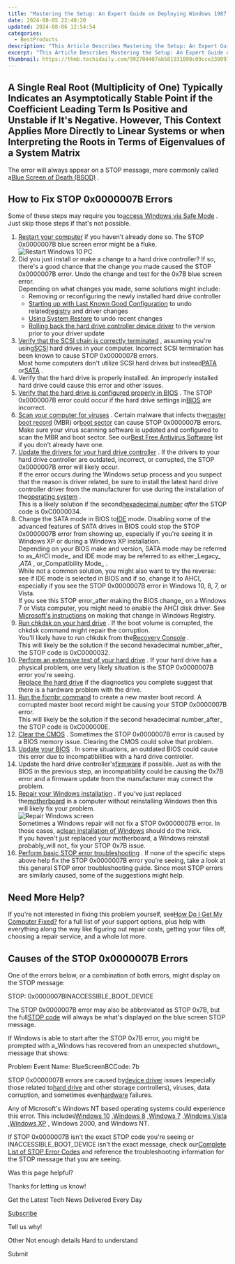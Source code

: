 ```yaml
---
title: "Mastering the Setup: An Expert Guide on Deploying Windows 1987, and It Was Followed by a Second Season in January of that Year. However, During Its Initial Airing, the Series Faced Significant Challenges From Network Executives Who Were Not Convinced of the Potential Success of the Show. Despite This Skepticism, Cheers"
date: 2024-08-05 22:40:20
updated: 2024-08-06 12:54:54
categories:
  - BestProducts
description: "This Article Describes Mastering the Setup: An Expert Guide on Deploying Windows 1987, and It Was Followed by a Second Season in January of that Year. However, During Its Initial Airing, the Series Faced Significant Challenges From Network Executives Who Were Not Convinced of the Potential Success of the Show. Despite This Skepticism, Cheers"
excerpt: "This Article Describes Mastering the Setup: An Expert Guide on Deploying Windows 1987, and It Was Followed by a Second Season in January of that Year. However, During Its Initial Airing, the Series Faced Significant Challenges From Network Executives Who Were Not Convinced of the Potential Success of the Show. Despite This Skepticism, Cheers"
thumbnail: https://thmb.techidaily.com/992704407ab581931890c09cce338091c04f10f6ec09034fcef1854347c08c6c.jpg
---
```


## A Single Real Root (Multiplicity of One) Typically Indicates an Asymptotically Stable Point if the Coefficient Leading Term Is Positive and Unstable if It's Negative. However, This Context Applies More Directly to Linear Systems or when Interpreting the Roots in Terms of Eigenvalues of a System Matrix
 The error will always appear on a STOP message, more commonly called a[Blue Screen of Death (BSOD)](https://www.lifewire.com/blue-screen-of-death-bsod-2625816) .  

## How to Fix STOP 0x0000007B Errors

 Some of these steps may require you to[access Windows via Safe Mode](https://www.lifewire.com/how-do-i-start-windows-in-safe-mode-2624480) . Just skip those steps if that's not possible.

1. [Restart your computer](https://www.lifewire.com/how-to-reboot-a-computer-2624568) if you haven't already done so. The STOP 0x0000007B blue screen error might be a fluke.  
![Restart Windows 10 PC](https://www.lifewire.com/thmb/6CTZiV6xDkGZI7BTsLaucfk5k0g=/1500x0/filters:no_upscale():max_bytes(150000):strip_icc():format(webp)/restartWindows10-7722f41a53714d9ba98b4d59e1614b6c.jpg)
2. Did you just install or make a change to a hard drive controller? If so, there's a good chance that the change you made caused the STOP 0x0000007B error. Undo the change and test for the 0x7B blue screen error.  
 Depending on what changes you made, some solutions might include:  
   * Removing or reconfiguring the newly installed hard drive controller  
   * [Starting up with Last Known Good Configuration](https://www.lifewire.com/how-to-start-windows-7-using-last-known-good-configuration-2626308) to undo related[registry](https://www.lifewire.com/windows-registry-2625992) and driver changes  
   * [Using System Restore](https://www.lifewire.com/how-to-use-system-restore-in-windows-2626131) to undo recent changes  
   * [Rolling back the hard drive controller device driver](https://www.lifewire.com/how-to-roll-back-a-driver-in-windows-2619217) to the version prior to your driver update
3. [Verify that the SCSI chain is correctly terminated](https://web.archive.org/web/20181208051243/http://www.pcguide.com/ref/hdd/if/scsi/cablesTermination-c.html) , assuming you're using[SCSI](https://www.lifewire.com/small-computer-system-interface-scsi-2626002) hard drives in your computer. Incorrect SCSI termination has been known to cause STOP 0x0000007B errors.  
 Most home computers don't utilize SCSI hard drives but instead[PATA](https://www.lifewire.com/parallel-ata-pata-2625957) or[SATA](https://www.lifewire.com/serial-ata-sata-2626009) .
4. Verify that the hard drive is properly installed. An improperly installed hard drive could cause this error and other issues.
5. [Verify that the hard drive is configured properly in BIOS](https://web.archive.org/web/20181212064707/http://www.pcguide.com/ref/hdd/bios/biosSettings-c.html) . The STOP 0x0000007B error could occur if the hard drive settings in[BIOS](https://www.lifewire.com/bios-basic-input-output-system-2625820) are incorrect.
6. [Scan your computer for viruses](https://www.lifewire.com/properly-scan-your-computer-for-viruses-and-other-malware-2624526) . Certain malware that infects the[master boot record](https://www.lifewire.com/what-is-a-master-boot-record-mbr-2625936) (MBR) or[boot sector](https://www.lifewire.com/what-is-a-boot-sector-2625815) can cause STOP 0x0000007B errors.  
 Make sure your virus scanning software is updated and configured to scan the MBR and boot sector. See our[Best Free Antivirus Software](https://www.lifewire.com/best-free-antivirus-software-4151895) list if you don't already have one.
7. [Update the drivers for your hard drive controller](https://www.lifewire.com/how-to-update-drivers-in-windows-2619214) . If the drivers to your hard drive controller are outdated, incorrect, or corrupted, the STOP 0x0000007B error will likely occur.  
 If the error occurs during the Windows setup process and you suspect that the reason is driver related, be sure to install the latest hard drive controller driver from the manufacturer for use during the installation of the[operating system](https://www.lifewire.com/operating-systems-2625912) .  
 This is a likely solution if the second[hexadecimal number](https://www.lifewire.com/what-is-hexadecimal-2625897) _after_ the STOP code is 0xC0000034.
8. Change the SATA mode in BIOS to[IDE](https://www.lifewire.com/what-is-an-ide-cable-2625908) mode. Disabling some of the advanced features of SATA drives in BIOS could stop the STOP 0x0000007B error from showing up, especially if you're seeing it in Windows XP or during a Windows XP installation.  
 Depending on your BIOS make and version, SATA mode may be referred to as_AHCI mode_ and IDE mode may be referred to as either_Legacy_ ,_ATA_ , or_Compatibility Mode_ .  
 While not a common solution, you might also want to try the reverse: see if IDE mode is selected in BIOS and if so, change it to AHCI, especially if you see the STOP 0x0000007B error in Windows 10, 8, 7, or Vista.  
 If you see this STOP error_after making the BIOS change_ on a Windows 7 or Vista computer, you might need to enable the AHCI disk driver. See [Microsoft's instructions](https://support.microsoft.com/en-us/help/922976/error-message-occurs-after-you-change-the-sata-mode-of-the-boot-drive) on making that change in Windows Registry.
9. [Run chkdsk on your hard drive](https://www.lifewire.com/chkdsk-command-2625838) . If the boot volume is corrupted, the chkdsk command might repair the corruption.  
 You'll likely have to run chkdsk from the[Recovery Console](https://www.lifewire.com/recovery-console-2625991) .  
 This will likely be the solution if the second hexadecimal number_after_ the STOP code is 0xC0000032.
10. [Perform an extensive test of your hard drive](https://www.lifewire.com/free-hard-drive-testing-programs-2626183) . If your hard drive has a physical problem, one very likely situation is the STOP 0x0000007B error you're seeing.  
[Replace the hard drive](https://www.lifewire.com/how-to-replace-a-hard-drive-2626200) if the diagnostics you complete suggest that there is a hardware problem with the drive.
11. [Run the fixmbr command](https://www.lifewire.com/fixmbr-command-2625887) to create a new master boot record. A corrupted master boot record might be causing your STOP 0x0000007B error.  
 This will likely be the solution if the second hexadecimal number_after_ the STOP code is 0xC000000E.
12. [Clear the CMOS](https://www.lifewire.com/how-to-clear-cmos-2624545) . Sometimes the STOP 0x0000007B error is caused by a BIOS memory issue. Clearing the CMOS could solve that problem.
13. [Update your BIOS](https://www.lifewire.com/how-to-update-bios-4783238) . In some situations, an outdated BIOS could cause this error due to incompatibilities with a hard drive controller.
14. Update the hard drive controller's[firmware](https://www.lifewire.com/what-is-firmware-2625881) if possible. Just as with the BIOS in the previous step, an incompatibility could be causing the 0x7B error and a firmware update from the manufacturer may correct the problem.
15. [Repair your Windows installation](https://www.lifewire.com/how-do-i-automatically-repair-windows-problems-2624907) . If you've just replaced the[motherboard](https://www.lifewire.com/motherboards-system-boards-and-mainboards-2618154) in a computer without reinstalling Windows then this will likely fix your problem.  
![Repair Windows screen](https://www.lifewire.com/thmb/F11Jk0jxq6MD66N_WFyvaIvuTag=/1500x0/filters:no_upscale():max_bytes(150000):strip_icc():format(webp)/repairwindows-5ddd983ddbee4fa5ab34fe8d57eb61ec.jpg)  
 Sometimes a Windows repair will not fix a STOP 0x0000007B error. In those cases, a[clean installation of Windows](https://www.lifewire.com/how-to-clean-install-windows-2624904) should do the trick.  
 If you haven't just replaced your motherboard, a Windows reinstall probably_will not_ fix your STOP 0x7B issue.
16. [Perform basic STOP error troubleshooting](https://www.lifewire.com/how-to-fix-a-blue-screen-of-death-2624518) . If none of the specific steps above help fix the STOP 0x0000007B error you're seeing, take a look at this general STOP error troubleshooting guide. Since most STOP errors are similarly caused, some of the suggestions might help.

## Need More Help?

 If you're not interested in fixing this problem yourself, see[How Do I Get My Computer Fixed?](https://www.lifewire.com/how-do-i-get-my-computer-fixed-2625167) for a full list of your support options, plus help with everything along the way like figuring out repair costs, getting your files off, choosing a repair service, and a whole lot more.

## Causes of the STOP 0x0000007B Errors

 One of the errors below, or a combination of both errors, might display on the STOP message:

 STOP: 0x0000007BINACCESSIBLE\_BOOT\_DEVICE  

 The STOP 0x0000007B error may also be abbreviated as STOP 0x7B, but the full[STOP code](https://www.lifewire.com/what-is-a-stop-code-2625685) will always be what's displayed on the blue screen STOP message.

 If Windows is able to start after the STOP 0x7B error, you might be prompted with a_Windows has recovered from an unexpected shutdown_ message that shows:

 Problem Event Name: BlueScreenBCCode: 7b  

 STOP 0x0000007B errors are caused by[device driver](https://www.lifewire.com/what-is-a-device-driver-2625796) issues (especially those related to[hard drive](https://www.lifewire.com/what-is-a-hard-disk-drive-2618152) and other storage controllers), viruses, data corruption, and sometimes even[hardware](https://www.lifewire.com/computer-hardware-2625895) failures.

 Any of Microsoft's Windows NT based operating systems could experience this error. This includes[Windows 10](https://www.lifewire.com/windows-10-2626217) ,[Windows 8](https://www.lifewire.com/windows-8-2626235) ,[Windows 7](https://www.lifewire.com/windows-7-2626265) ,[Windows Vista](https://www.lifewire.com/windows-vista-2626311) ,[Windows XP](https://www.lifewire.com/windows-xp-2626354) , Windows 2000, and Windows NT.

 If STOP 0x0000007B isn't the exact STOP code you're seeing or INACCESSIBLE\_BOOT\_DEVICE isn't the exact message, check our[Complete List of STOP Error Codes](https://www.lifewire.com/blue-screen-error-codes-4065576) and reference the troubleshooting information for the STOP message that you are seeing.

Was this page helpful?

Thanks for letting us know!

 Get the Latest Tech News Delivered Every Day

[Subscribe](https://www.lifewire.com/#)

Tell us why!

 Other  Not enough details  Hard to understand

 Submit

<ins class="adsbygoogle"
     style="display:block"
     data-ad-format="autorelaxed"
     data-ad-client="ca-pub-7571918770474297"
     data-ad-slot="1223367746"></ins>



<ins class="adsbygoogle"
     style="display:block"
     data-ad-client="ca-pub-7571918770474297"
     data-ad-slot="8358498916"
     data-ad-format="auto"
     data-full-width-responsive="true"></ins>
